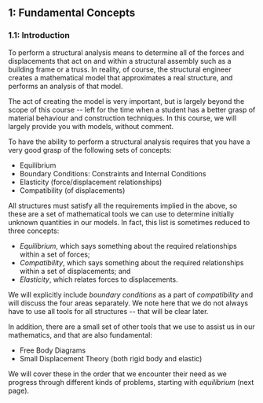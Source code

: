 ## 1: Fundamental Concepts

### 1.1: Introduction

To perform a structural analysis means to determine all of the forces
and displacements that act on and within a structural assembly such as
a building frame or a truss.  In reality, of course, the structural
engineer creates a mathematical model that approximates a real
structure, and performs an analysis of that model.

The act of creating the model is very important, but is largely beyond
the scope of this course -- left for the time when a student has a
better grasp of material behaviour and construction techniques.  In
this course, we will largely provide you with models, without comment.

To have the ability to perform a structural analysis requires that you
have a very good grasp of the following sets of concepts:

* Equilibrium
* Boundary Conditions: Constraints and Internal Conditions
* Elasticity (force/displacement relationships)
* Compatibility (of displacements)

All structures must satisfy all the requirements implied in the above,
so these are a set of mathematical tools we can use to determine
initially unknown quantities in our models.  In fact, this list is
sometimes reduced to three concepts: 

* *Equilibrium*, which says
something about the required relationships within a set of forces;
* *Compatibility*, which says something about the required relationships
within a set of displacements; and 
* *Elasticity*, which relates forces
to displacements. 

We will explicitly include *boundary conditions* as a part of *compatibility*
and will discuss the four areas separately.  We note here that we do
not always have to use all tools for all structures -- that will be
clear later.

In addition, there are a small set of other tools that we use to
assist us in our mathematics, and that are also fundamental:

* Free Body Diagrams
* Small Displacement Theory (both rigid body and elastic)

We will cover these in the order that we encounter their need as we
progress through different kinds of problems, starting with *equilibrium*
(next page).
